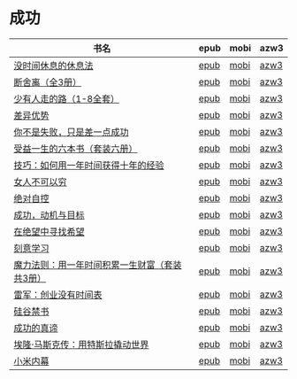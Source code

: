 # 成功

| 书名 | epub | mobi | azw3 |
| --- | --- | --- | --- |
| [没时间休息的休息法](http://ct.dalanmei.com/f/31084289-570357868-724d8f) | [epub](http://ct.dalanmei.com/f/31084289-570357868-724d8f) | [mobi](http://ct.dalanmei.com/f/31084289-570152962-291743) | [azw3](http://ct.dalanmei.com/f/31084289-571406163-cb7859) |
| [断舍离（全3册）](http://ct.dalanmei.com/f/31084289-570269538-de6df6) | [epub](http://ct.dalanmei.com/f/31084289-570269538-de6df6) | [mobi](http://ct.dalanmei.com/f/31084289-570127556-e9733b) | [azw3](http://ct.dalanmei.com/f/31084289-571409521-61a6f6) |
| [少有人走的路（1-8全套）](http://ct.dalanmei.com/f/31084289-572088399-903449) | [epub](http://ct.dalanmei.com/f/31084289-572088399-903449) | [mobi](http://ct.dalanmei.com/f/31084289-571728380-93976c) | [azw3](http://ct.dalanmei.com/f/31084289-572112883-93bc35) |
| [差异优势](http://ct.dalanmei.com/f/31084289-572112454-d9911b) | [epub](http://ct.dalanmei.com/f/31084289-572112454-d9911b) | [mobi](http://ct.dalanmei.com/f/31084289-571723631-f4fed8) | [azw3](http://ct.dalanmei.com/f/31084289-572116428-f69b36) |
| [你不是失败，只是差一点成功](http://ct.dalanmei.com/f/31084289-572120273-e01119) | [epub](http://ct.dalanmei.com/f/31084289-572120273-e01119) | [mobi](http://ct.dalanmei.com/f/31084289-571647774-47964a) | [azw3](http://ct.dalanmei.com/f/31084289-572180574-19f1c6) |
| [受益一生的六本书（套装六册）](http://ct.dalanmei.com/f/31084289-572126269-0f6622) | [epub](http://ct.dalanmei.com/f/31084289-572126269-0f6622) | [mobi](http://ct.dalanmei.com/f/31084289-571632152-09e94d) | [azw3](http://ct.dalanmei.com/f/31084289-572186633-bf3ff3) |
| [技巧：如何用一年时间获得十年的经验](http://ct.dalanmei.com/f/31084289-571915111-856542) | [epub](http://ct.dalanmei.com/f/31084289-571915111-856542) | [mobi](http://ct.dalanmei.com/f/31084289-571557467-7a0579) | [azw3](http://ct.dalanmei.com/f/31084289-572203742-74ffde) |
| [女人不可以穷](http://ct.dalanmei.com/f/31084289-571778641-74182c) | [epub](http://ct.dalanmei.com/f/31084289-571778641-74182c) | [mobi](http://ct.dalanmei.com/f/31084289-571520019-9b2728) | [azw3](http://ct.dalanmei.com/f/31084289-571925022-5a4599) |
| [绝对自控](http://ct.dalanmei.com/f/31084289-571984610-3f6363) | [epub](http://ct.dalanmei.com/f/31084289-571984610-3f6363) | [mobi](http://ct.dalanmei.com/f/31084289-571560023-60397f) | [azw3](http://ct.dalanmei.com/f/31084289-572078419-4bf369) |
| [成功，动机与目标](http://ct.dalanmei.com/f/31084289-571736381-1d5a27) | [epub](http://ct.dalanmei.com/f/31084289-571736381-1d5a27) | [mobi](http://ct.dalanmei.com/f/31084289-571582671-6e03f1) | [azw3](http://ct.dalanmei.com/f/31084289-571856556-d22953) |
| [在绝望中寻找希望](http://ct.dalanmei.com/f/31084289-571780443-3579bb) | [epub](http://ct.dalanmei.com/f/31084289-571780443-3579bb) | [mobi](http://ct.dalanmei.com/f/31084289-571525561-687890) | [azw3](http://ct.dalanmei.com/f/31084289-571880277-fb62da) |
| [刻意学习](None) | [epub](None) | [mobi](None) | [azw3](None) |
| [魔力法则：用一年时间积累一生财富（套装共3册）](None) | [epub](None) | [mobi](None) | [azw3](None) |
| [雷军：创业没有时间表](http://ct.dalanmei.com/f/31084289-571787120-51b6ad) | [epub](http://ct.dalanmei.com/f/31084289-571787120-51b6ad) | [mobi](http://ct.dalanmei.com/f/31084289-571453458-17a9ae) | [azw3](http://ct.dalanmei.com/f/31084289-571886457-63f1d3) |
| [硅谷禁书](http://ct.dalanmei.com/f/31084289-571787653-c95bb1) | [epub](http://ct.dalanmei.com/f/31084289-571787653-c95bb1) | [mobi](http://ct.dalanmei.com/f/31084289-571454390-fd3d3a) | [azw3](http://ct.dalanmei.com/f/31084289-571888033-843777) |
| [成功的真谛](http://ct.dalanmei.com/f/31084289-571789019-336967) | [epub](http://ct.dalanmei.com/f/31084289-571789019-336967) | [mobi](http://ct.dalanmei.com/f/31084289-571456613-9b978e) | [azw3](http://ct.dalanmei.com/f/31084289-571893758-c4c80b) |
| [埃隆·马斯克传：用特斯拉撬动世界](http://ct.dalanmei.com/f/31084289-571789484-619561) | [epub](http://ct.dalanmei.com/f/31084289-571789484-619561) | [mobi](http://ct.dalanmei.com/f/31084289-571456820-73fb54) | [azw3](http://ct.dalanmei.com/f/31084289-571894641-787dbb) |
| [小米内幕](http://ct.dalanmei.com/f/31084289-571791090-2b463a) | [epub](http://ct.dalanmei.com/f/31084289-571791090-2b463a) | [mobi](http://ct.dalanmei.com/f/31084289-571457891-c42978) | [azw3](http://ct.dalanmei.com/f/31084289-571899317-d1d413) |
